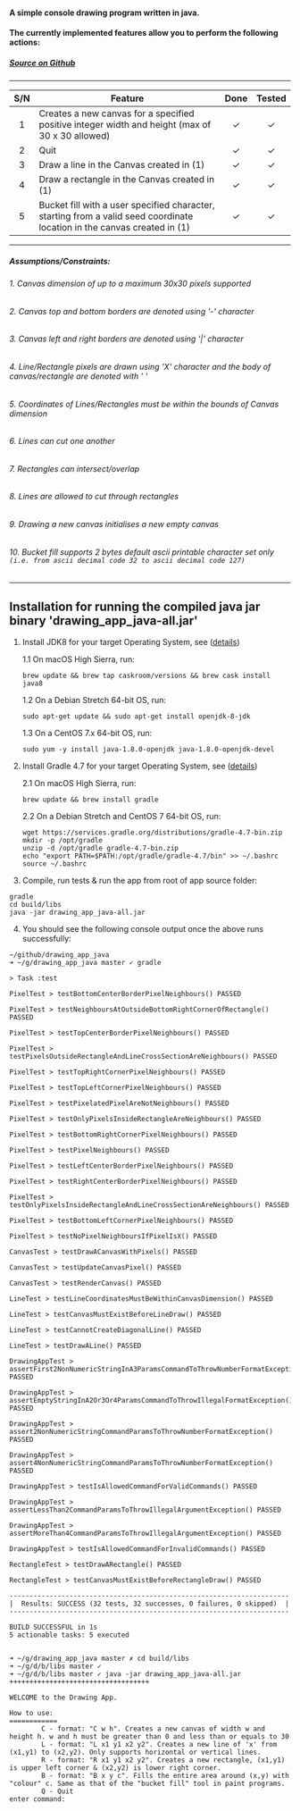 #### A simple console drawing program written in java.
#### The currently implemented features allow you to perform the following actions:
##### [Source on Github](https://github.com/yeongsheng-tan/drawing_app_java)
---
| S/N | Feature                                                                                                                  | Done | Tested |
|:---:| ------------------------------------------------------------------------------------------------------------------------ |:----:|:------:|
|   1 | Creates a new canvas for a specified positive integer width and height (max of 30 x 30 allowed)                          | ✓    | ✓      |
|   2 | Quit                                                                                                                     | ✓    | ✓      |
|   3 | Draw a line in the Canvas created in (1)                                                                                 | ✓    | ✓      |
|   4 | Draw a rectangle in the Canvas created in (1)                                                                            | ✓    | ✓      |
|   5 | Bucket fill with a user specified character, starting from a valid seed coordinate location in the canvas created in (1) | ✓    | ✓      |

---
##### Assumptions/Constraints:
###### 1. Canvas dimension of up to a maximum 30x30 pixels supported
###### 2. Canvas top and bottom borders are denoted using '-' character
###### 3. Canvas left and right borders are denoted using '|' character
###### 4. Line/Rectangle pixels are drawn using 'X' character and the body of canvas/rectangle are denoted with ' '
###### 5. Coordinates of Lines/Rectangles must be within the bounds of Canvas dimension
###### 6. Lines can cut one another
###### 7. Rectangles can intersect/overlap
###### 8. Lines are allowed to cut through rectangles
###### 9. Drawing a new canvas initialises a new empty canvas
###### 10. Bucket fill supports 2 bytes default ascii printable character set only `(i.e. from ascii decimal code 32 to ascii decimal code 127)`
---
## Installation for running the compiled java jar binary 'drawing_app_java-all.jar'
1. Install JDK8 for your target Operating System, see ([details](http://www.oracle.com/technetwork/java/javase/downloads/jdk8-downloads-2133151.html))

   1.1 On macOS High Sierra, run:
   ```
   brew update && brew tap caskroom/versions && brew cask install java8
   ```
   
   1.2 On a Debian Stretch 64-bit OS, run:
   ```
   sudo apt-get update && sudo apt-get install openjdk-8-jdk
   ```
  
   1.3 On a CentOS 7.x 64-bit OS, run:
   ```
   sudo yum -y install java-1.8.0-openjdk java-1.8.0-openjdk-devel
   ```
   
2. Install Gradle 4.7 for your target Operating System, see ([details](https://gradle.org/install/))

   2.1 On macOS High Sierra, run:
   ```
   brew update && brew install gradle
   ```
   
   2.2 On a Debian Stretch and CentOS 7 64-bit OS, run:
   ```
   wget https://services.gradle.org/distributions/gradle-4.7-bin.zip
   mkdir -p /opt/gradle
   unzip -d /opt/gradle gradle-4.7-bin.zip
   echo "export PATH=$PATH:/opt/gradle/gradle-4.7/bin" >> ~/.bashrc
   source ~/.bashrc
   ```

3. Compile, run tests & run the app from root of app source folder:
```
gradle
cd build/libs
java -jar drawing_app_java-all.jar
```

4. You should see the following console output once the above runs successfully:
```
~/github/drawing_app_java
➜ ~/g/drawing_app_java master ✓ gradle

> Task :test

PixelTest > testBottomCenterBorderPixelNeighbours() PASSED

PixelTest > testNeighboursAtOutsideBottomRightCornerOfRectangle() PASSED

PixelTest > testTopCenterBorderPixelNeighbours() PASSED

PixelTest > testPixelsOutsideRectangleAndLineCrossSectionAreNeighbours() PASSED

PixelTest > testTopRightCornerPixelNeighbours() PASSED

PixelTest > testTopLeftCornerPixelNeighbours() PASSED

PixelTest > testPixelatedPixelAreNotNeighbours() PASSED

PixelTest > testOnlyPixelsInsideRectangleAreNeighbours() PASSED

PixelTest > testBottomRightCornerPixelNeighbours() PASSED

PixelTest > testPixelNeighbours() PASSED

PixelTest > testLeftCenterBorderPixelNeighbours() PASSED

PixelTest > testRightCenterBorderPixelNeighbours() PASSED

PixelTest > testOnlyPixelsInsideRectangleAndLineCrossSectionAreNeighbours() PASSED

PixelTest > testBottomLeftCornerPixelNeighbours() PASSED

PixelTest > testNoPixelNeighboursIfPixelIsX() PASSED

CanvasTest > testDrawACanvasWithPixels() PASSED

CanvasTest > testUpdateCanvasPixel() PASSED

CanvasTest > testRenderCanvas() PASSED

LineTest > testLineCoordinatesMustBeWithinCanvasDimension() PASSED

LineTest > testCanvasMustExistBeforeLineDraw() PASSED

LineTest > testCannotCreateDiagonalLine() PASSED

LineTest > testDrawALine() PASSED

DrawingAppTest > assertFirst2NonNumericStringInA3ParamsCommandToThrowNumberFormatException() PASSED

DrawingAppTest > assertEmptyStringInA2Or3Or4ParamsCommandToThrowIllegalFormatException() PASSED

DrawingAppTest > assert2NonNumericStringCommandParamsToThrowNumberFormatException() PASSED

DrawingAppTest > assert4NonNumericStringCommandParamsToThrowNumberFormatException() PASSED

DrawingAppTest > testIsAllowedCommandForValidCommands() PASSED

DrawingAppTest > assertLessThan2CommandParamsToThrowIllegalArgumentException() PASSED

DrawingAppTest > assertMoreThan4CommandParamsToThrowIllegalArgumentException() PASSED

DrawingAppTest > testIsAllowedCommandForInvalidCommands() PASSED

RectangleTest > testDrawARectangle() PASSED

RectangleTest > testCanvasMustExistBeforeRectangleDraw() PASSED

----------------------------------------------------------------------
|  Results: SUCCESS (32 tests, 32 successes, 0 failures, 0 skipped)  |
----------------------------------------------------------------------

BUILD SUCCESSFUL in 1s
5 actionable tasks: 5 executed


➜ ~/g/drawing_app_java master ✗ cd build/libs
➜ ~/g/d/b/libs master ✓
➜ ~/g/d/b/libs master ✓ java -jar drawing_app_java-all.jar
+++++++++++++++++++++++++++++++++++

WELCOME to the Drawing App.

How to use:
============
        C - format: "C w h". Creates a new canvas of width w and height h. w and h must be greater than 0 and less than or equals to 30
        L - format: "L x1 y1 x2 y2". Creates a new line of 'x' from (x1,y1) to (x2,y2). Only supports horizontal or vertical lines.
        R - format: "R x1 y1 x2 y2". Creates a new rectangle, (x1,y1) is upper left corner & (x2,y2) is lower right corner.
        B - format: "B x y c". Fills the entire area around (x,y) with "colour" c. Same as that of the "bucket fill" tool in paint programs.
        Q - Quit
enter command:
```
